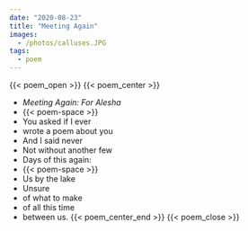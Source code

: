 ```yaml
---
date: "2020-08-23"
title: "Meeting Again"
images:
  - /photos/calluses.JPG
tags:
  - poem
---
```


{{< poem_open >}}
{{< poem_center >}}
* *Meeting Again: For Alesha*
* {{< poem-space >}}
* You asked if I ever
* wrote a poem about you
* And I said never
* Not without another few
* Days of this again:
* {{< poem-space >}}
* Us by the lake
* Unsure
* of what to make
* of all this time
* between us.
{{< poem_center_end >}}
{{< poem_close >}}